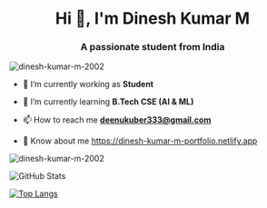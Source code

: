 <h1 align="center">Hi 👋, I'm Dinesh Kumar M</h1>
<h3 align="center">A passionate student from India</h3>

<p align="left"> <img src="https://komarev.com/ghpvc/?username=dinesh-kumar-m-2002&label=Profile%20views&color=0e75b6&style=flat" alt="dinesh-kumar-m-2002" /> </p>



- 🔭 I’m currently working as **Student**

- 🌱 I’m currently learning **B.Tech CSE (AI & ML)**

- 📫 How to reach me **deenukuber333@gmail.com**

- 📄 Know about me https://dinesh-kumar-m-portfolio.netlify.app






<p><img align="center" src="https://github-readme-streak-stats.herokuapp.com/?user=dinesh-kumar-m-2002&" alt="dinesh-kumar-m-2002" /></p>



![GitHub Stats](https://github-readme-stats.vercel.app/api?username=Dinesh-Kumar-M-2002&theme=tokyonight)

[![Top Langs](https://github-readme-stats.vercel.app/api/top-langs/?username=Dinesh-Kumar-M-2002&layout=compact)](https://github.com/Dinesh-Kumar-M-2002/github-readme-stats)





